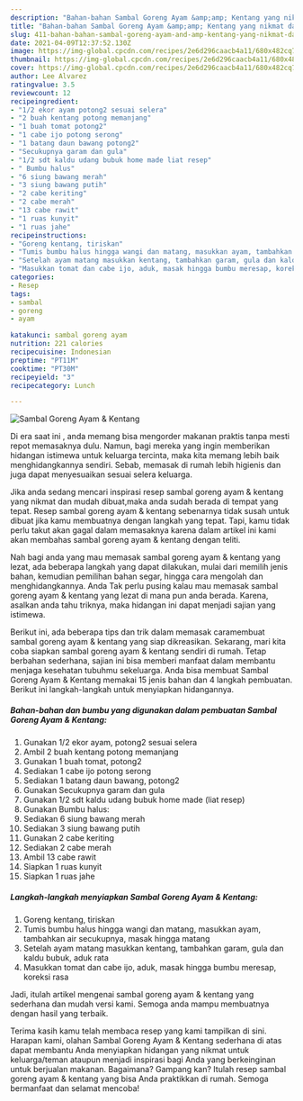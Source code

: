 ```yaml
---
description: "Bahan-bahan Sambal Goreng Ayam &amp;amp; Kentang yang nikmat dan Mudah Dibuat"
title: "Bahan-bahan Sambal Goreng Ayam &amp;amp; Kentang yang nikmat dan Mudah Dibuat"
slug: 411-bahan-bahan-sambal-goreng-ayam-and-amp-kentang-yang-nikmat-dan-mudah-dibuat
date: 2021-04-09T12:37:52.130Z
image: https://img-global.cpcdn.com/recipes/2e6d296caacb4a11/680x482cq70/sambal-goreng-ayam-kentang-foto-resep-utama.jpg
thumbnail: https://img-global.cpcdn.com/recipes/2e6d296caacb4a11/680x482cq70/sambal-goreng-ayam-kentang-foto-resep-utama.jpg
cover: https://img-global.cpcdn.com/recipes/2e6d296caacb4a11/680x482cq70/sambal-goreng-ayam-kentang-foto-resep-utama.jpg
author: Lee Alvarez
ratingvalue: 3.5
reviewcount: 12
recipeingredient:
- "1/2 ekor ayam potong2 sesuai selera"
- "2 buah kentang potong memanjang"
- "1 buah tomat potong2"
- "1 cabe ijo potong serong"
- "1 batang daun bawang potong2"
- "Secukupnya garam dan gula"
- "1/2 sdt kaldu udang bubuk home made liat resep"
- " Bumbu halus"
- "6 siung bawang merah"
- "3 siung bawang putih"
- "2 cabe keriting"
- "2 cabe merah"
- "13 cabe rawit"
- "1 ruas kunyit"
- "1 ruas jahe"
recipeinstructions:
- "Goreng kentang, tiriskan"
- "Tumis bumbu halus hingga wangi dan matang, masukkan ayam, tambahkan air secukupnya, masak hingga matang"
- "Setelah ayam matang masukkan kentang, tambahkan garam, gula dan kaldu bubuk, aduk rata"
- "Masukkan tomat dan cabe ijo, aduk, masak hingga bumbu meresap, koreksi rasa"
categories:
- Resep
tags:
- sambal
- goreng
- ayam

katakunci: sambal goreng ayam 
nutrition: 221 calories
recipecuisine: Indonesian
preptime: "PT11M"
cooktime: "PT30M"
recipeyield: "3"
recipecategory: Lunch

---
```



![Sambal Goreng Ayam &amp; Kentang](https://img-global.cpcdn.com/recipes/2e6d296caacb4a11/680x482cq70/sambal-goreng-ayam-kentang-foto-resep-utama.jpg)

Di era  saat ini , anda memang bisa mengorder makanan praktis tanpa mesti repot memasaknya dulu. Namun, bagi mereka yang ingin memberikan hidangan istimewa untuk keluarga tercinta, maka kita memang lebih baik menghidangkannya sendiri. Sebab, memasak di rumah lebih higienis dan juga dapat menyesuaikan sesuai selera keluarga.

Jika anda sedang mencari inspirasi resep sambal goreng ayam &amp; kentang yang nikmat dan mudah dibuat,maka anda sudah berada di tempat yang tepat. Resep sambal goreng ayam &amp; kentang  sebenarnya tidak susah untuk dibuat jika kamu membuatnya dengan langkah yang tepat. Tapi, kamu tidak perlu takut akan gagal dalam memasaknya 
karena dalam artikel ini kami akan membahas sambal goreng ayam &amp; kentang dengan teliti.  



Nah bagi anda yang mau memasak sambal goreng ayam &amp; kentang yang lezat, ada beberapa langkah yang dapat dilakukan, mulai dari memilih jenis bahan, kemudian pemilihan bahan segar, hingga cara mengolah dan menghidangkannya. Anda Tak perlu pusing kalau mau memasak sambal goreng ayam &amp; kentang yang lezat di mana pun anda berada. Karena, asalkan anda  tahu triknya, maka hidangan ini dapat menjadi sajian yang istimewa.

Berikut ini, ada beberapa tips dan trik dalam memasak caramembuat sambal goreng ayam &amp; kentang yang siap dikreasikan. Sekarang, mari kita coba siapkan sambal goreng ayam &amp; kentang sendiri di rumah. Tetap berbahan sederhana, sajian ini bisa memberi manfaat dalam membantu menjaga kesehatan tubuhmu sekeluarga. Anda bisa membuat Sambal Goreng Ayam &amp; Kentang memakai 15 jenis bahan dan 4 langkah pembuatan. Berikut ini langkah-langkah untuk menyiapkan hidangannya.

<!--inarticleads1-->

##### Bahan-bahan dan bumbu yang digunakan dalam pembuatan Sambal Goreng Ayam &amp; Kentang:

1. Gunakan 1/2 ekor ayam, potong2 sesuai selera
1. Ambil 2 buah kentang potong memanjang
1. Gunakan 1 buah tomat, potong2
1. Sediakan 1 cabe ijo potong serong
1. Sediakan 1 batang daun bawang, potong2
1. Gunakan Secukupnya garam dan gula
1. Gunakan 1/2 sdt kaldu udang bubuk home made (liat resep)
1. Gunakan  Bumbu halus:
1. Sediakan 6 siung bawang merah
1. Sediakan 3 siung bawang putih
1. Gunakan 2 cabe keriting
1. Sediakan 2 cabe merah
1. Ambil 13 cabe rawit
1. Siapkan 1 ruas kunyit
1. Siapkan 1 ruas jahe




<!--inarticleads2-->

##### Langkah-langkah menyiapkan Sambal Goreng Ayam &amp; Kentang:

1. Goreng kentang, tiriskan
1. Tumis bumbu halus hingga wangi dan matang, masukkan ayam, tambahkan air secukupnya, masak hingga matang
1. Setelah ayam matang masukkan kentang, tambahkan garam, gula dan kaldu bubuk, aduk rata
1. Masukkan tomat dan cabe ijo, aduk, masak hingga bumbu meresap, koreksi rasa




Jadi, itulah artikel mengenai  sambal goreng ayam &amp; kentang  yang sederhana dan mudah versi kami. Semoga anda mampu membuatnya dengan hasil yang terbaik. 

Terima kasih kamu telah membaca resep yang kami tampilkan di sini. Harapan kami, olahan  Sambal Goreng Ayam &amp; Kentang sederhana di atas dapat membantu Anda menyiapkan hidangan yang nikmat untuk keluarga/teman ataupun menjadi inspirasi bagi Anda yang berkeinginan untuk berjualan makanan. Bagaimana? Gampang kan? Itulah resep sambal goreng ayam &amp; kentang yang bisa Anda praktikkan di rumah. Semoga bermanfaat dan selamat mencoba!

